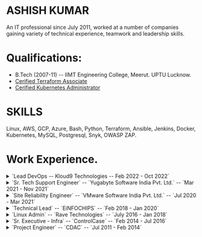 # ASHISH KUMAR
An IT professional since July 2011, worked at a number of companies gaining variety of technical experience, teamwork and leadership skills.


# Qualifications:
- B.Tech (2007-11) -- IIMT Engineering College, Meerut. UPTU Lucknow.
- [Cerified Terraform Associate](https://www.credly.com/badges/63347904-ddc0-4b48-a51a-cc7da90fddf0/public_url)
- [Cerified Kubernetes Administrator](https://www.credly.com/badges/ca119c77-e178-4a2f-aced-139054d70482/public_url)
  
# SKILLS
Linux, AWS, GCP, Azure, Bash, Python, Terraform, Ansible, Jenkins, Docker, Kubernetes, MySQL, Postgresql, Snyk, OWASP ZAP.

# Work Experience.

<details><summary> `Lead DevOps -- Kloud9 Technologies  --  Feb 2022 - Oct 2022` </summary>
<p>

#### Roles and responsibilities—
```
➢ Automating the infra provisioning using terraform for AWS, GCP and Azure cloud platforms.
➢ Automating tasks using ansible playbooks and bash / python scripts.
➢ Working on serverless projects which involve lambda and serverless framework.
```
#### Projects—
```
➢ Modularization of the terraform code.
➢ Implementation of terraform for Kubernetes resource creation on cloud platforms.
➢ Implementation of packer and ansible provisioner with terraform.
```
</p>
</details>

<details><summary> `Sr. Tech Support Engineer` -- `Yugabyte Software India Pvt. Ltd.`  --  `Mar 2021 - Nov 2021`  </summary>
<p>

#### Roles and responsibilities—
```
➢ Automating the infra provisioning using terraform & ansible on AWS and GCP.
➢ Kubernetes Infra provisioning and deployment of applications on the kubernetes clusters using helm.
➢ Troubleshooting of customer (K8S) Infra and YugaByte DB issues.
➢ Providing YBDB support to the customers in coordination with the Engineering team.
```
</p>
</details>

<details><summary> `Site Reliability Engineer` -- `VMware Software India Pvt. Ltd.` --  `Jul 2020 - Mar 2021` </summary>
<p>

#### Projects (Individual Contributor role.)
```
➢ Centralization of monitoring by Wavefront using AWS lambda.
➢ Centralization of log collection on logz.io using lambda.
➢ Centralization of scripts and scheduled tasks using AWS lambda (python scripts).
➢ Automated alerting setup to a slack channel using AWS lambda (python scripts).
```
</p>
</details>

<details><summary> `Technical Lead` -- `EiNFOCHIPS` -- `Feb 2018 - Jan 2020` </summary>
<p>

#### Roles and responsibilities—
```
➢ Leading team of 10 members and taking daily standup and weekly scrum meetings etc.
➢ Architecting new AWS / GCP infra and defining its process.
➢ Providing required training and skill upgradation in the team.
➢ Leading Administration of Azure infrastructure.
➢ Evaluation and Implementation of new technologies which is best suitable for our applications and infra.
➢ Providing permanent solutions of complex and resurfacing issues.
➢ Implementation of IaC using Terraform, Ansible, Jenkins, Python etc. for AWS, GCP and Azure infra.
➢ Assigning tasks and following up on Jira tickets, creating performance reports and velocity charts using Jira.
➢ AWS cost analysis and implementation of cost optimised infra as required.
➢ Security risk assessment and mitigation strategy using Qualys guard scan.
```
#### Projects—
```
➢ IAM Key Rotation automation using lambda.
➢ Zabbix & AppDynamics monitoring system setup.
➢ Implementation of AWS Auto Scaling (with and without LB).
➢ Automating Route53 record modifications using lambda.
➢ Implementation of AWS cross account roles across the infra.
➢ Containerization of the services and applications using Kubernetes (on Azure VMs) and AWS EKS.
```
</p>
</details>

<details><summary> `Linux Admin` --  `Rave Technologies` -- `July 2016 - Jan 2018` </summary>
<p>

#### Roles and responsibilities—
```
➢ Administering 2000+ Servers on AWS using puppet (open source and enterprise).
➢ Automating tasks like db updation, scheduled jobs using Puppet and bash/python scripts.
➢ Taking care of CI / CD using Jenkins, bamboo, git.
➢ Centralised config management of all the servers including web servers and databases using puppet.
➢ Providing shared drive solution using NFS, EFS, samba etc.
```
#### Projects—
```
➢ Migrating servers from vSphere to AWS EC2 using lift and shift.
➢ OS upgradation across AWS infra.
➢ Implementation of antivirus and HIDS across AWS infra.
➢ Setup process for periodic security audit.
➢ Containerization of bamboo builds using Docker.
➢ Implementation of lambda functions to automate tasks.
```
</p>
</details>

<details><summary> `Sr. Executive - Infra` -- `ControlCase` -- `Feb 2014  - Jul 2016` </summary>
<p>

#### Roles and responsibilities—
```
➢ Centralising the monitoring and alerting system using AWS cloudwatch and Nagios plugins.
➢ Managing server level configurations using Puppet across the board.
➢ Automating the replete tasks using bash and python scripts in conjunction with puppet.
➢ Network administration — Firewalls (Cisco & Fortinet), AWS VPC NACL, route tables and security groups.
➢ Implementation of IPS, IDS and HIDS (OSSEC) in the infrastructure.
➢ Troubleshooting SIEM related issues in the customers’ infrastructure.
➢ Implementation of auto scaled infra on AWS.
```
#### Projects—
```
➢ Automating backup process.
➢ Implementation of PCI-DSS directives across the board.
➢ Migration of on premise / vSphere infra to AWS.
➢ Implementation of Git, Puppet & terraform on AWS.
➢ Implementation of MFA and SSL for all kinds of access and authentication.
➢ Defining process and automation for patching and security updates on the linux servers.
```
</p>
</details>

<details><summary> `Project Engineer` -- `CDAC` -- `Jul 2011 - Feb 2014` </summary>
<p>

#### Roles and responsibilities—
```
➢ Migrating the servers of INDIAN NAVY from windows to BOSS Linux
➢ Training naval personnel to operate and use Linux.
➢ Implementation of Samba and LDAP to replace AD.
➢ Encryption of attached disks.
➢ Setup centralised authentication for Printer access.
➢ Setup a local repository for device drivers and security updates.
```
</p>
</details>